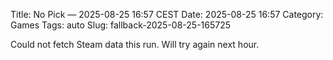 Title: No Pick — 2025-08-25 16:57 CEST
Date: 2025-08-25 16:57
Category: Games
Tags: auto
Slug: fallback-2025-08-25-165725

Could not fetch Steam data this run. Will try again next hour.
